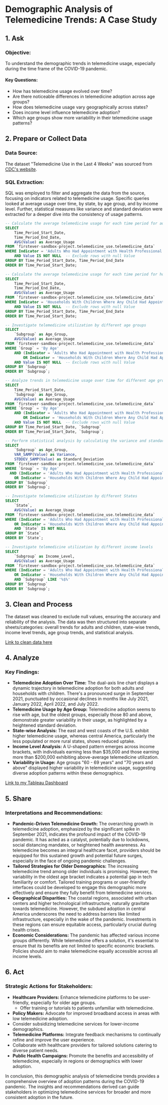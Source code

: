 # Demographic Analysis of Telemedicine Trends: A Case Study

## 1. Ask

### Objective:
To understand the demographic trends in telemedicine usage, especially during the time frame of the COVID-19 pandemic.

#### Key Questions:
- How has telemedicine usage evolved over time?
- Are there noticeable differences in telemedicine adoption across age groups?
- How does telemedicine usage vary geographically across states?
- Does income level influence telemedicine adoption?
- Which age groups show more variability in their telemedicine usage patterns?

## 2. Prepare or Collect Data

### Data Source:
The dataset "Telemedicine Use in the Last 4 Weeks" was sourced from [CDC's website](https://data.cdc.gov/NCHS/Telemedicine-Use-in-the-Last-4-Weeks/h7xa-837u).

### SQL Extraction:
SQL was employed to filter and aggregate the data from the source, focusing on indicators related to telemedicine usage. Specific queries looked at average usage over time, by state, by age group, and by income level. Further, statistical measures like variance and standard deviation were extracted for a deeper dive into the consistency of usage patterns.

```sql
-- Calculate the average telemedicine usage for each time period for adults
SELECT
    Time_Period_Start_Date,
    Time_Period_End_Date,
    AVG(Value) as Average_Usage
FROM `firstever-sandbox-project.telemedicine_use.telemedicine_data`
WHERE Indicator = 'Adults Who Had Appointment with Health Professional Over Video or Phone, Last 4 Weeks'
    AND Value IS NOT NULL  -- Exclude rows with null Value
GROUP BY Time_Period_Start_Date, Time_Period_End_Date
ORDER BY Time_Period_Start_Date;
```
```sql
-- Calculate the average telemedicine usage for each time period for households with children
SELECT
    Time_Period_Start_Date,
    Time_Period_End_Date,
    AVG(Value) as Average_Usage
FROM `firstever-sandbox-project.telemedicine_use.telemedicine_data`
WHERE Indicator = 'Households With Children Where Any Child Had Appointment with Health Professional Over Video or Phone, Last 4 Weeks'
    AND Value IS NOT NULL  -- Exclude rows with null Value
GROUP BY Time_Period_Start_Date, Time_Period_End_Date
ORDER BY Time_Period_Start_Date;
```
```sql
-- Investigate telemedicine utilization by different age groups
SELECT
    `Subgroup` as Age_Group,
    AVG(Value) as Average_Usage
FROM `firstever-sandbox-project.telemedicine_use.telemedicine_data`
WHERE `Group` = 'By Age'
    AND (Indicator = 'Adults Who Had Appointment with Health Professional Over Video or Phone, Last 4 Weeks'
        OR Indicator = 'Households With Children Where Any Child Had Appointment with Health Professional Over Video or Phone, Last 4 Weeks')
    AND Value IS NOT NULL  -- Exclude rows with null Value
GROUP BY `Subgroup`
ORDER BY `Subgroup`;
```
```sql
-- Analyze trends in telemedicine usage over time for different age groups
SELECT
    Time_Period_Start_Date,
    `Subgroup` as Age_Group,
    AVG(Value) as Average_Usage
FROM `firstever-sandbox-project.telemedicine_use.telemedicine_data`
WHERE `Group` = 'By Age'
    AND (Indicator = 'Adults Who Had Appointment with Health Professional Over Video or Phone, Last 4 Weeks'
        OR Indicator = 'Households With Children Where Any Child Had Appointment with Health Professional Over Video or Phone, Last 4 Weeks')
    AND Value IS NOT NULL  -- Exclude rows with null Value
GROUP BY Time_Period_Start_Date, `Subgroup`
ORDER BY Time_Period_Start_Date, `Subgroup`;
```
```sql
-- Perform statistical analysis by calculating the variance and standard deviation for telemedicine usage by age group
SELECT
    `Subgroup` as Age_Group,
    VAR_SAMP(Value) as Variance,
    STDDEV_SAMP(Value) as Standard_Deviation
FROM `firstever-sandbox-project.telemedicine_use.telemedicine_data`
WHERE `Group` = 'By Age'
  AND (Indicator = 'Adults Who Had Appointment with Health Professional Over Video or Phone, Last 4 Weeks'
    OR Indicator = 'Households With Children Where Any Child Had Appointment with Health Professional Over Video or Phone, Last 4 Weeks')
GROUP BY `Subgroup`
ORDER BY `Subgroup`;
```
```sql
-- Investigate telemedicine utilization by different States
SELECT
    `State`,
    AVG(Value) as Average_Usage
FROM `firstever-sandbox-project.telemedicine_use.telemedicine_data`
WHERE (Indicator = 'Adults Who Had Appointment with Health Professional Over Video or Phone, Last 4 Weeks'
    OR Indicator = 'Households With Children Where Any Child Had Appointment with Health Professional Over Video or Phone, Last 4 Weeks')
    AND `State` IS NOT NULL
GROUP BY `State`
ORDER BY `State`;
```
```sql
-- Investigate telemedicine utilization by different income levels
SELECT
    `Subgroup` as Income_Level,
    AVG(Value) as Average_Usage
FROM `firstever-sandbox-project.telemedicine_use.telemedicine_data`
WHERE (Indicator = 'Adults Who Had Appointment with Health Professional Over Video or Phone, Last 4 Weeks'
    OR Indicator = 'Households With Children Where Any Child Had Appointment with Health Professional Over Video or Phone, Last 4 Weeks')
    AND `Subgroup` LIKE '%$%'
GROUP BY `Subgroup`
ORDER BY `Subgroup`;
```

## 3. Clean and Process

The dataset was cleaned to exclude null values, ensuring the accuracy and reliability of the analysis. The data was then structured into separate sheets/categories: overall trends for adults and children, state-wise trends, income level trends, age group trends, and statistical analysis.

[Link to clean data here](https://github.com/jdautell/data-analyst-portfolio/blob/main/telemedicine_case_study/clean_telemedicine_dataset.xlsx)

## 4. Analyze

### Key Findings:
- **Telemedicine Adoption Over Time:** The dual-axis line chart displays a dynamic trajectory in telemedicine adoption for both adults and households with children. There's a pronounced surge in September 2021, punctuated by occasional declines in months like July 2021, January 2022, April 2022, and July 2022.
- **Telemedicine Usage by Age Group:** Telemedicine adoption seems to rise with age, but the oldest groups, especially those 80 and above, demonstrate greater variability in their usage, as highlighted by a heightened standard deviation.
- **State-wise Analysis:** The east and west coasts of the U.S. exhibit higher telemedicine usage, whereas central America, particularly the less populated or more rural states, shows reduced uptake.
- **Income Level Analysis:** A U-shaped pattern emerges across income brackets, with individuals earning less than $35,000 and those earning more than $200,000 exhibiting above-average telemedicine utilization.
- **Variability in Usage:** Age groups "60 - 69 years" and "70 years and above" displayed higher variability in telemedicine usage, suggesting diverse adoption patterns within these demographics.

[Link to my Tableau Dashboard](https://public.tableau.com/app/profile/jordan.dautelle/viz/COVID-19TelemedicineDemographicCaseStudy/Dashboard1) 

## 5. Share

### Interpretations and Recommendations:
- **Pandemic-Driven Telemedicine Growth:** The overarching growth in telemedicine adoption, emphasized by the significant spike in September 2021, indicates the profound impact of the COVID-19 pandemic. It has acted as a catalyst, potentially due to lockdowns, social distancing mandates, or heightened health awareness. As telemedicine becomes an integral healthcare facet, providers should be equipped for this sustained growth and potential future surges, especially in the face of ongoing pandemic challenges.
- **Tailored Strategies for Older Demographics:** The increasing telemedicine trend among older individuals is promising. However, the variability in the oldest age bracket indicates a potential gap in tech familiarity or comfort. Tailored training programs or user-friendly interfaces could be developed to engage this demographic more effectively and ensure they fully benefit from telemedicine services.
- **Geographical Disparities:** The coastal regions, associated with urban centers and higher technological infrastructure, naturally gravitate towards telemedicine. However, the subdued adoption in central America underscores the need to address barriers like limited infrastructure, especially in the wake of the pandemic. Investments in these regions can ensure equitable access, particularly crucial during health crises.
- **Economic Considerations:** The pandemic has affected various income groups differently. While telemedicine offers a solution, it's essential to ensure that its benefits are not limited to specific economic brackets. Policies should aim to make telemedicine equally accessible across all income levels.

## 6. Act

### Strategic Actions for Stakeholders:
- **Healthcare Providers:** Enhance telemedicine platforms to be user-friendly, especially for older age groups.
  - Offer training or tutorials to patients unfamiliar with telemedicine.
- **Policy Makers:** Advocate for improved broadband access in areas with low telemedicine adoption.
- Consider subsidizing telemedicine services for lower-income demographics.
- **Telemedicine Platforms:** Integrate feedback mechanisms to continually refine and improve the user experience.
- Collaborate with healthcare providers for tailored solutions catering to diverse patient needs.
- **Public Health Campaigns:** Promote the benefits and accessibility of telemedicine, especially in regions or demographics with lower adoption.

In conclusion, this demographic analysis of telemedicine trends provides a comprehensive overview of adoption patterns during the COVID-19 pandemic. The insights and recommendations derived can guide stakeholders in optimizing telemedicine services for broader and more consistent adoption in the future.
